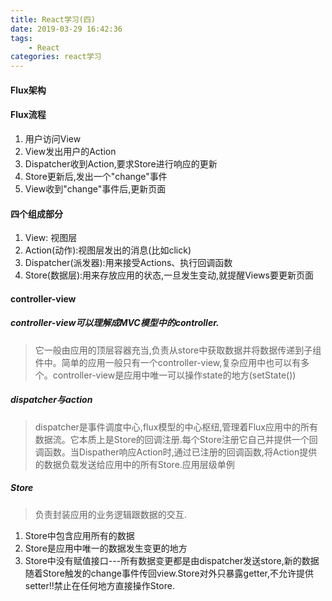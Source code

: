 ```yaml
---
title: React学习(四)
date: 2019-03-29 16:42:36
tags:
	- React
categories: react学习
---
```


#### Flux架构

#### Flux流程

1. 用户访问View
2. View发出用户的Action
3. Dispatcher收到Action,要求Store进行响应的更新
4. Store更新后,发出一个"change"事件
5. View收到"change"事件后,更新页面

#### 四个组成部分

1. View: 视图层
2. Action(动作):视图层发出的消息(比如click)
3. Dispatcher(派发器):用来接受Actions、执行回调函数
4. Store(数据层):用来存放应用的状态,一旦发生变动,就提醒Views要更新页面

#### controller-view

##### controller-view可以理解成MVC模型中的controller.
> 它一般由应用的顶层容器充当,负责从store中获取数据并将数据传递到子组件中。简单的应用一般只有一个controller-view,复杂应用中也可以有多个。controller-view是应用中唯一可以操作state的地方(setState())

##### dispatcher与action
>dispatcher是事件调度中心,flux模型的中心枢纽,管理着Flux应用中的所有数据流。它本质上是Store的回调注册.每个Store注册它自己并提供一个回调函数。当Dispather响应Action时,通过已注册的回调函数,将Action提供的数据负载发送给应用中的所有Store.应用层级单例

##### Store
>负责封装应用的业务逻辑跟数据的交互.
1. Store中包含应用所有的数据
2. Store是应用中唯一的数据发生变更的地方
3. Store中没有赋值接口---所有数据变更都是由dispatcher发送store,新的数据随着Store触发的change事件传回view.Store对外只暴露getter,不允许提供setter!!禁止在任何地方直接操作Store.
